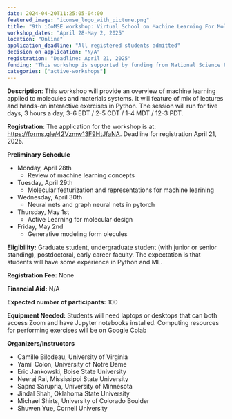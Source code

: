 ```yaml
---
date: 2024-04-20T11:25:05-04:00
featured_image: "icomse_logo_with_picture.png"
title: "9th iCoMSE workshop: Virtual School on Machine Learning For Molecules 2025"
workshop_dates: "April 28-May 2, 2025"
location: "Online"
application_deadline: "All registered students admitted"
decision_on_application: "N/A"
registration: "Deadline: April 21, 2025"
funding: "This workshop is supported by funding from National Science Foundation Office of Advanced Cyberinfrastructure"
categories: ["active-workshops"]
---
```


**Description**: This workshop will provide an overview of machine learning applied to molecules and materials systems. It will feature of mix of lectures and hands-on interactive exercises in Python. The session will run for five days, 3 hours a day, 3-6 EDT / 2-5 CDT / 1-4 MDT / 12-3 PDT.

**Registration**:
The application for the workshop is at: https://forms.gle/42Vzmw13F9HtJfaNA. Deadline for registration April 21, 2025.

**Preliminary Schedule**
- Monday, April 28th
  - Review of machine learning concepts
- Tuesday, April 29th
  - Molecular featurization and representations for machine learining
- Wednesday, April 30th
  - Neural nets and graph neural nets in pytorch
- Thursday, May 1st
  - Active Learning for molecular design
- Friday, May 2nd
  - Generative modeling form olecules

**Eligibility:** Graduate student, undergraduate student (with junior or senior standing), postdoctoral, early career faculty. The expectation is that students will have some experience in Python and ML.

**Registration Fee:** None 

**Financial Aid:** N/A

**Expected number of participants:** 100

**Equipment Needed:** Students will need laptops or desktops that can both access Zoom and have Jupyter notebooks installed.  Computing resources for performing exercises will be on Google Colab

**Organizers/Instructors**
- Camille Bilodeau, University of Virginia
- Yamil Colon, University of Notre Dame
- Eric Jankowski, Boise State University
- Neeraj Rai, Mississippi State University
- Sapna Sarupria, University of Minnesota 
- Jindal Shah, Oklahoma State University
- Michael Shirts, University of Colorado Boulder
- Shuwen Yue, Cornell University
